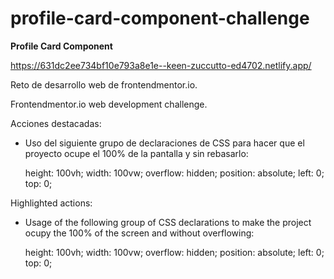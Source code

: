 # profile-card-component-challenge
**Profile Card Component**

https://631dc2ee734bf10e793a8e1e--keen-zuccutto-ed4702.netlify.app/

Reto de desarrollo web de frontendmentor.io.

Frontendmentor.io web development challenge.

Acciones destacadas:

- Uso del siguiente grupo de declaraciones de CSS para hacer que el proyecto ocupe el 100% de la pantalla y sin rebasarlo: 

    height: 100vh;
    width: 100vw;
    overflow: hidden;
    position: absolute;
    left: 0;
    top: 0;
    
Highlighted actions:

- Usage of the following group of CSS declarations to make the project ocupy the 100% of the screen and without overflowing:

    height: 100vh;
    width: 100vw;
    overflow: hidden;
    position: absolute;
    left: 0;
    top: 0;
